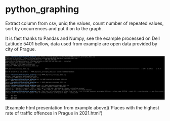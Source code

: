 # python_graphing

Extract column from csv, uniq the values, count number of repeated values, sort by occurrences and put it on to the graph.

It is fast thanks to Pandas and Numpy, see the example processed on Dell Latitude 5401 bellow, data used from example are open data provided by city of Prague.

![](example.png)

[Example html presentation from example above]('Places with the highest rate of traffic offences in Prague in 2021.html')
